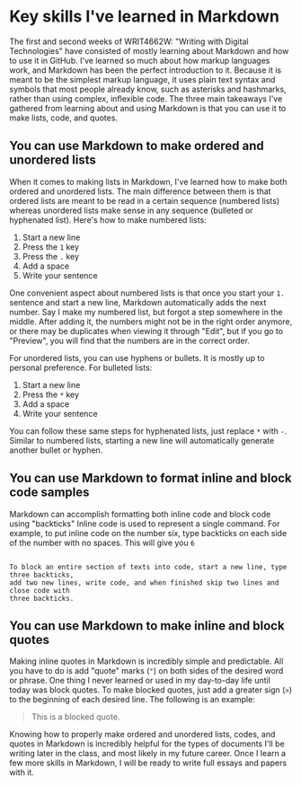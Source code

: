 # Key skills I've learned in Markdown

The first and second weeks of WRIT4662W: "Writing with Digital Technologies" have consisted of mostly learning about Markdown and how to use it in GitHub. 
I've learned so much about how markup languages work, and Markdown has been the perfect introduction to it. Because it is meant to be the simplest markup language, 
it uses plain text syntax and symbols that most people already know, such as asterisks and hashmarks, rather than using complex, inflexible code. 
The three main takeaways I've gathered from learning about and using Markdown is that you can use it to make lists, code, and quotes.

## You can use Markdown to make ordered and unordered lists

When it comes to making lists in Markdown, I've learned how to make both ordered and unordered lists. The main difference between them is that ordered lists are meant to be
read in a certain sequence (numbered lists) whereas unordered lists make sense in any sequence (bulleted or hyphenated list). Here's how to make numbered lists:

1. Start a new line
2. Press the `1` key
3. Press the `.` key
4. Add a space
5. Write your sentence

One convenient aspect about numbered lists is that once you start your `1.` sentence and start a new line, Markdown automatically adds the next number. Say I make my numbered list,
but forgot a step somewhere in the middle. After adding it, the numbers might not be in the right order anymore, or there may be duplicates when viewing it through "Edit",
but if you go to "Preview", you will find that the numbers are in the correct order. 

For unordered lists, you can use hyphens or bullets. It is mostly up to personal preference. For bulleted lists:

1. Start a new line
2. Press the `*` key
3. Add a space
4. Write your sentence

You can follow these same steps for hyphenated lists, just replace `*` with `-`. Similar to numbered lists, starting a new line will automatically generate another bullet or
hyphen.

## You can use Markdown to format inline and block code samples

Markdown can accomplish formatting both inline code and block code using "backticks"
Inline code is used to represent a single command. For example, to put inline code on the number six, type backticks on each side of the number with no spaces. This 
will give you `6`

```

To block an entire section of texts into code, start a new line, type three backticks,
add two new lines, write code, and when finished skip two lines and close code with
three backticks.

```

## You can use Markdown to make inline and block quotes

Making inline quotes in Markdown is incredibly simple and predictable. All you have to do is add "quote" marks (`"`) on both sides of the desired word or phrase.
One thing I never learned or used in my day-to-day life until today was block quotes. To make blocked quotes, just add a greater sign (`>`) to the beginning of each
desired line. The following is an example:

> This is a
> blocked quote.

Knowing how to properly make ordered and unordered lists, codes, and quotes in Markdown is incredibly helpful for the types of documents I'll
be writing later in the class, and most likely in my future career. Once I learn a few more skills in Markdown, I will be ready to write full essays and papers with it.

